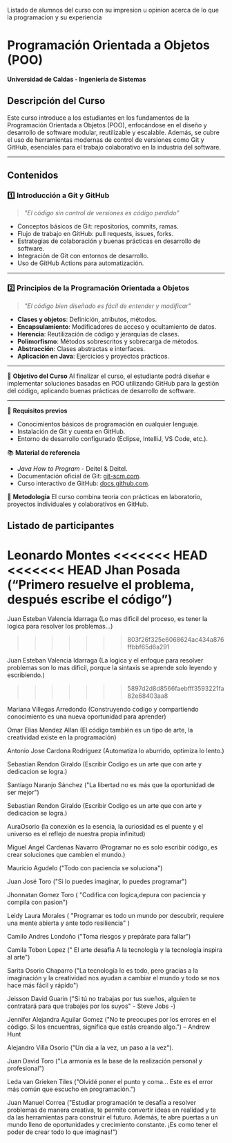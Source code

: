 Listado de alumnos del curso con su impresion u opinion acerca de lo que la programacion y su experiencia



# Programación Orientada a Objetos (POO)  
**Universidad de Caldas - Ingeniería de Sistemas**  

## Descripción del Curso
Este curso introduce a los estudiantes en los fundamentos de la Programación Orientada a Objetos (POO), enfocándose en el diseño y desarrollo de software modular, reutilizable y escalable. Además, se cubre el uso de herramientas modernas de control de versiones como Git y GitHub, esenciales para el trabajo colaborativo en la industria del software.

---

## Contenidos

### 1️⃣ Introducción a Git y GitHub
> _"El código sin control de versiones es código perdido"_

- Conceptos básicos de Git: repositorios, commits, ramas.
- Flujo de trabajo en GitHub: pull requests, issues, forks.
- Estrategias de colaboración y buenas prácticas en desarrollo de software.
- Integración de Git con entornos de desarrollo.
- Uso de GitHub Actions para automatización.

---

### 2️⃣ Principios de la Programación Orientada a Objetos
> _"El código bien diseñado es fácil de entender y modificar"_

- **Clases y objetos**: Definición, atributos, métodos.
- **Encapsulamiento**: Modificadores de acceso y ocultamiento de datos.
- **Herencia**: Reutilización de código y jerarquías de clases.
- **Polimorfismo**: Métodos sobrescritos y sobrecarga de métodos.
- **Abstracción**: Clases abstractas e interfaces.
- **Aplicación en Java**: Ejercicios y proyectos prácticos.

---

🎯 **Objetivo del Curso**
Al finalizar el curso, el estudiante podrá diseñar e implementar soluciones basadas en POO utilizando GitHub para la gestión del código, aplicando buenas prácticas de desarrollo de software.

---

📌 **Requisitos previos**
- Conocimientos básicos de programación en cualquier lenguaje.
- Instalación de Git y cuenta en GitHub.
- Entorno de desarrollo configurado (Eclipse, IntelliJ, VS Code, etc.).

📚 **Material de referencia**
- *Java How to Program* - Deitel & Deitel.
- Documentación oficial de Git: [git-scm.com](https://git-scm.com/).
- Curso interactivo de GitHub: [docs.github.com](https://docs.github.com/en/get-started).

🚀 **Metodología**
El curso combina teoría con prácticas en laboratorio, proyectos individuales y colaborativos en GitHub.

## Listado de participantes
Leonardo Montes 
<<<<<<< HEAD
<<<<<<< HEAD
Jhan Posada (“Primero resuelve el problema, después escribe el código”)
=======
Juan Esteban Valencia Idarraga (Lo mas dificil del proceso, es tener la logica para resolver los problemas...)
>>>>>>> 803f26f325e6068624ac434a876ffbbf65d6a291

Juan Esteban Valencia Idarraga (La logica y el enfoque para resolver problemas son lo mas dificil, porque la sintaxis se aprende solo leyendo y escribiendo.)
>>>>>>> 5897d2d8d8566faebfff3593221fa82e68403aa8

Mariana Villegas Arredondo (Construyendo codigo y compartiendo conocimiento es una nueva oportunidad para aprender)

Omar Elias Mendez Allan (El código también es un tipo de arte, la creatividad existe en la programación)

Antonio Jose Cardona Rodriguez (Automatiza lo aburrido, optimiza lo lento.)

Sebastian Rendon Giraldo (Escribir Codigo es un arte que con arte y dedicacion se logra.)

Santiago Naranjo Sánchez ("La libertad no es más que la oportunidad de ser mejor")

Sebastian Rendon Giraldo (Escribir Codigo es un arte que con arte y dedicacion se logra.)

AuraOsorio (la conexión es la esencia, la curiosidad es el puente y el universo es el reflejo de nuestra propia infinitud)

Miguel Angel Cardenas Navarro (Programar no es solo escribir código, es crear soluciones que cambien el mundo.)

Mauricio Agudelo ("Todo con paciencia se soluciona")

Juan José Toro ("Si lo puedes imaginar, lo puedes programar")

Jhonnatan Gomez Toro ( "Codifica con logica,depura con paciencia y compila con pasion")

Leidy Laura Morales ( "Programar es todo un mundo por descubrir, requiere una mente abierta y ante todo resiliencia" ) 

Camilo Andres Londoño ("Toma riesgos y prepárate para fallar")

Camila Tobon Lopez (" El arte desafía A la tecnología y la tecnología inspira al arte")

Sarita Osorio Chaparro ("La tecnología lo es todo, pero gracias a la imaginación y la creatividad nos ayudan a cambiar el mundo y todo se nos hace más fácil y rápido")

Jeisson David Guarin ("Si tú no trabajas por tus sueños, alguien te contratará para que trabajes por los suyos" - Steve Jobs -)

Jennifer Alejandra Aguilar Gomez ("No te preocupes por los errores en el código. Si los encuentras, significa que estás creando algo.") – Andrew Hunt

Alejandro Villa Osorio ("Un dia a la vez, un paso a la vez").

Juan David Toro ("La armonía es la base de la realización personal y profesional")

Leda van Grieken Tiles ("Olvidé poner el punto y coma... Este es el error más común que escucho en programación.")

Juan Manuel Correa ("Estudiar programación te desafía a resolver problemas de manera creativa, te permite convertir ideas en realidad y te da las herramientas para construir el futuro. Además, te abre puertas a un mundo lleno de oportunidades y crecimiento constante. ¡Es como tener el poder de crear todo lo que imaginas!")